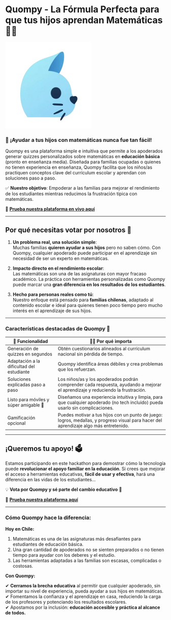# **Quompy** - La Fórmula Perfecta para que tus hijos aprendan Matemáticas 🚀🧠  

![quompy logo](./favicon.png)

### 🚀 **¡Ayudar a tus hijos con matemáticas nunca fue tan fácil!**
Quompy es una plataforma simple e intuitiva que permite a los apoderados generar quizzes personalizados sobre matemáticas en **educación básica** (pronto en enseñanza media). Diseñada para familias ocupadas o quienes no tienen experiencia en enseñanza, Quompy facilita que los niños/as practiquen conceptos clave del currículum escolar y aprendan con soluciones paso a paso.

✅ **Nuestro objetivo**: Empoderar a las familias para mejorar el rendimiento de los estudiantes mientras reducimos la frustración típica con matemáticas.

🔗 [**Prueba nuestra plataforma en vivo aquí**](https://quompy.com)

---

## **Por qué necesitas votar por nosotros 🤝**
1. **Un problema real, una solución simple**:  
   Muchas familias **quieren ayudar a sus hijos** pero no saben cómo. Con Quompy, cualquier apoderado puede participar en el aprendizaje sin necesidad de ser un experto en matemáticas.

2. **Impacto directo en el rendimiento escolar**:  
   Las matemáticas son una de las asignaturas con mayor fracaso académico. La práctica con herramientas personalizadas como Quompy puede marcar una **gran diferencia en los resultados de los estudiantes**.

3. **Hecho para personas reales como tú**:  
   Nuestro enfoque está pensado para **familias chilenas**, adaptado al contenido escolar e ideal para quienes tienen poco tiempo pero mucho interés en el aprendizaje de sus hijos.

---

### **Características destacadas de Quompy 💎**
| 📌 **Funcionalidad**                         | 👩‍🏫 **Por qué importa**                                                                                                                                   |
|--------------------------------------------|----------------------------------------------------------------------------------------------------------------------------------------------------------|
| Generación de quizzes en segundos          | Obtén cuestionarios alineados al currículum nacional sin pérdida de tiempo.                                                                               |
| Adaptación a la dificultad del estudiante  | Quompy identifica áreas débiles y crea problemas que los refuerzan.                                                                                       |
| Soluciones explicadas paso a paso          | Los niños/as y los apoderados podrán comprender cada respuesta, ayudando a mejorar el aprendizaje y reduciendo la frustración.                            |
| Listo para móviles y súper amigable 🎯     | Diseñamos una experiencia intuitiva y limpia, para que cualquier apoderado (no tech incluido) pueda usarlo sin complicaciones.                           |
| Gamificación opcional                      | Puedes motivar a tus hijos con un punto de juego: logros, medallas, y progreso visual para hacer del aprendizaje algo más entretenido.                     |

---

## **¡Queremos tu apoyo! 🗳️**
Estamos participando en este hackathon para demostrar cómo la tecnología puede **revolucionar el apoyo familiar en la educación**. Si crees que mejorar el acceso a herramientas educativas, **fácil de usar y efectiva**, hará una diferencia en las vidas de los estudiantes…

💡 **Vota por Quompy y sé parte del cambio educativo** 🚀

🔗 [**Prueba nuestra plataforma aquí**](https://quompy.com)  

---

### **Cómo Quompy hace la diferencia:**
**Hoy en Chile:**
1. Matemáticas es una de las asignaturas más desafiantes para estudiantes de educación básica.
2. Una gran cantidad de apoderados no se sienten preparados o no tienen tiempo para ayudar con los deberes y el estudio.
3. Las herramientas adaptadas a las familias son escasas, complicadas o costosas.

**Con Quompy:**

✔ **Cerramos la brecha educativa** al permitir que cualquier apoderado, sin importar su nivel de experiencia, pueda ayudar a sus hijos en matemáticas.  
✔ Fomentamos la confianza y el aprendizaje en casa, reduciendo la carga de los profesores y potenciando los resultados escolares.  
✔ Apostamos por la inclusión: **educación accesible y práctica al alcance de todos.**
